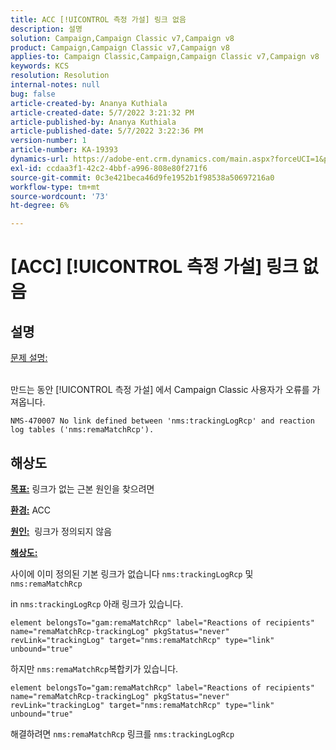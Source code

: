 ```yaml
---
title: ACC [!UICONTROL 측정 가설] 링크 없음
description: 설명
solution: Campaign,Campaign Classic v7,Campaign v8
product: Campaign,Campaign Classic v7,Campaign v8
applies-to: Campaign Classic,Campaign,Campaign Classic v7,Campaign v8
keywords: KCS
resolution: Resolution
internal-notes: null
bug: false
article-created-by: Ananya Kuthiala
article-created-date: 5/7/2022 3:21:32 PM
article-published-by: Ananya Kuthiala
article-published-date: 5/7/2022 3:22:36 PM
version-number: 1
article-number: KA-19393
dynamics-url: https://adobe-ent.crm.dynamics.com/main.aspx?forceUCI=1&pagetype=entityrecord&etn=knowledgearticle&id=8e906e59-19ce-ec11-a7b5-0022480a8e40
exl-id: ccdaa3f1-42c2-4bbf-a996-808e80f271f6
source-git-commit: 0c3e421beca46d9fe1952b1f98538a50697216a0
workflow-type: tm+mt
source-wordcount: '73'
ht-degree: 6%

---
```


# [ACC] [!UICONTROL 측정 가설] 링크 없음

## 설명

<u>문제 설명:</u>

<br>만드는 동안 [!UICONTROL 측정 가설] 에서 Campaign Classic 사용자가 오류를 가져옵니다.

`NMS-470007 No link defined between 'nms:trackingLogRcp' and reaction log tables ('nms:remaMatchRcp').`

## 해상도


<b><u>목표:</u></b> 링크가 없는 근본 원인을 찾으려면

<b><u>환경:</u></b> ACC

<b><u>원인:</u></b>  링크가 정의되지 않음

<b><u>해상도:</u></b>

사이에 이미 정의된 기본 링크가 없습니다 `nms:trackingLogRcp` 및 `nms:remaMatchRcp`

in `nms:trackingLogRcp` 아래 링크가 있습니다.

`element belongsTo="gam:remaMatchRcp" label="Reactions of recipients" name="remaMatchRcp-trackingLog" pkgStatus="never" revLink="trackingLog" target="nms:remaMatchRcp" type="link" unbound="true"`

하지만 `nms:remaMatchRcp`복합키가 있습니다.

`element belongsTo="gam:remaMatchRcp" label="Reactions of recipients" name="remaMatchRcp-trackingLog" pkgStatus="never" revLink="trackingLog" target="nms:remaMatchRcp" type="link" unbound="true"`

해결하려면 `nms:remaMatchRcp` 링크를 `nms:trackingLogRcp`
